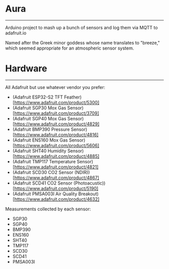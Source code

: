 # Aura
--------
Arduino project to mash up a bunch of sensors and log them via MQTT to adafruit.io

Named after the Greek minor goddess whose name translates to "breeze," which
seemed appropriate for an atmospheric sensor system.

# Hardware
----------

All Adafruit but use whatever vendor you prefer:

* (Adafruit ESP32-S2 TFT Feather)[https://www.adafruit.com/product/5300]
* (Adafruit SGP30 Mox Gas Sensor)[https://www.adafruit.com/product/3709]
* (Adafruit SGP40 Mox Gas Sensor)[https://www.adafruit.com/product/4829]
* (Adafruit BMP390 Pressure Sensor)[https://www.adafruit.com/product/4816]
* (Adafruit ENS160 Mox Gas Sensor)[https://www.adafruit.com/product/5606]
* (Adafruit SHT40 Humidity Sensor)[https://www.adafruit.com/product/4885]
* (Adafruit TMP117 Temperature Sensor)[https://www.adafruit.com/product/4821]
* (Adafruit SCD30 CO2 Sensor (NDIR))[https://www.adafruit.com/product/4867]
* (Adafruit SCD41 CO2 Sensor (Photoacustic))[https://www.adafruit.com/product/5190]
* (Adafruit PMSA003I Air Quality Breakout)[https://www.adafruit.com/product/4632]

Measurements collected by each sensor:

* SGP30
* SGP40
* BMP390
* ENS160
* SHT40
* TMP117
* SCD30
* SCD41
* PMSA003I
